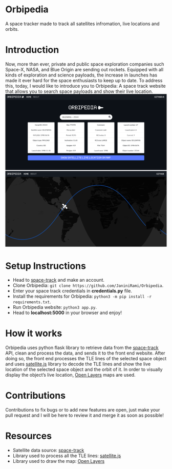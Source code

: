 # Orbipedia
A space tracker made to track all satellites infromation, live locations and orbits.

# Introduction
Now, more than ever, private and public space exploration companies such Space-X, NASA, and Blue Origin are sending out rockets. Equipped with all kinds of exploration and science payloads, the increase in launches has made it ever hard for the space enthusiasts to keep up to date. To address this, today, I would like to introduce you to Orbipedia: A space track website that allows you to search space payloads and show their live location. 
<br>
![Orbipedia Home](https://github.com/JaniniRami/Orbipedia/blob/main/imgs/1.png?raw=true)
<br>
![Orbipedia Map](https://github.com/JaniniRami/Orbipedia/blob/main/imgs/2.png?raw=true)
# Setup Instructions
- Head to [space-track](https://www.space-track.org) and make an account.
- Clone Orbipedia: ```git clone https://github.com/JaniniRami/Orbipedia```.
- Enter your space track credentials in <b>credentials.py</b> file.
- Install the requirements for Orbipedia: ```python3 -m pip install -r requirements.txt```.
- Run Orbipedia website: ```python3 app.py```.
- Head to <b>localhost:5000</b> in your browser and enjoy!

# How it works
Orbipedia uses python flask library to retrieve data from the [space-track](https://www.space-track.org) API, clean and process the data, and sends it to the front end website. After doing so, the front end processes the TLE lines of the selected space object and uses [satellite.js](https://github.com/shashwatak/satellite-js) library to decode the TLE lines and show the live location of the selected space object and the orbit of it. In order to visually display the object’s live location, [Open Layers](https://openlayers.org/) maps are used.

# Contributions
Contributions to fix bugs or to add new features are open, just make your pull request and I will be here to review it and merge it as soon as possible!

# Resources
- Satellite data source: [space-track](https://www.space-track.org)
- Library used to process all the TLE lines: [satellite.js](https://github.com/shashwatak/satellite-js)
- Library used to draw the map: [Open Layers](https://openlayers.org/)

